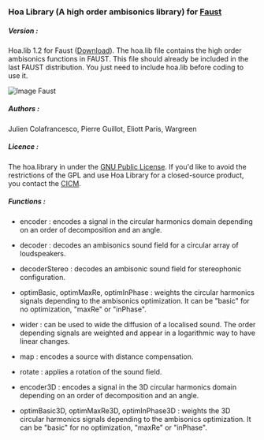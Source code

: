 ### Hoa Library (A high order ambisonics library) for <a title="Faust " href="http://faust.grame.fr/" target="_blank">Faust </a>

##### Version :

Hoa.lib 1.2 for Faust (<a title="Download" href="http://www.mshparisnord.fr/hoalibrary/en/downloads/" target="_blank">Download</a>). The hoa.lib file contains the high order ambisonics functions in FAUST. This file should already be included in the last FAUST distribution. You just need to include hoa.lib before coding to use it. 

![Image Faust](https://raw.github.com/CICM/HoaLibrary/master/Ressources/PhotoFaust.png "Faust Scene")

##### Authors :

Julien Colafrancesco, Pierre Guillot, Eliott Paris, Wargreen

##### Licence : 

The hoa.library in under the <a title="GNU" href="http://www.gnu.org/copyleft/gpl.html" target="_blank">GNU Public License</a>. If you'd like to avoid the restrictions of the GPL and use Hoa Library for a closed-source product, you contact the <a title="CICM" href="http://cicm.mshparisnord.org/" target="_blank">CICM</a>.

##### Functions :

- encoder : encodes a signal in the circular harmonics domain depending on an order of decomposition and an angle.

- decoder : decodes an ambisonics sound field for a circular array of loudspeakers. 

- decoderStereo : decodes an ambisonic sound field for stereophonic configuration. 

- optimBasic, optimMaxRe, optimInPhase : weights the circular harmonics signals depending to the ambisonics optimization. It can be "basic" for no optimization, "maxRe" or "inPhase".

- wider : can be used to wide the diffusion of a localised sound. The order depending signals are weighted and appear in a logarithmic way to have linear changes.

- map : encodes a source with distance compensation.

- rotate : applies a rotation of the sound field.

- encoder3D : encodes a signal in the 3D circular harmonics domain depending on an order of decomposition and an angle.

- optimBasic3D, optimMaxRe3D, optimInPhase3D : weights the 3D circular harmonics signals depending to the ambisonics optimization. It can be "basic" for no optimization, "maxRe" or "inPhase".
